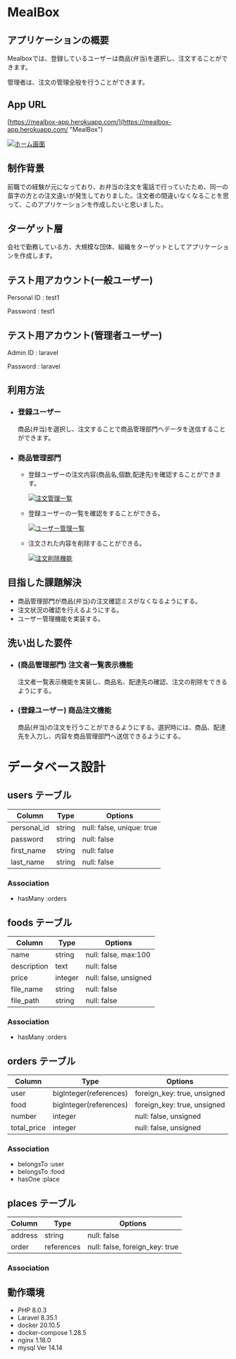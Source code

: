 # MealBox

## アプリケーションの概要

Mealboxでは、登録しているユーザーは商品(弁当)を選択し、注文することができます。

管理者は、注文の管理全般を行うことができます。

## App URL

[https://mealbox-app.herokuapp.com/](https://mealbox-app.herokuapp.com/ "MealBox")

[![ホーム画面](https://i.gyazo.com/f8c29426e2a8b64081786128479ec517.jpg)](https://gyazo.com/f8c29426e2a8b64081786128479ec517 "アプリホーム画面")

## 制作背景
前職での経験が元になっており、お弁当の注文を電話で行っていたため、同一の苗字の方との注文違いが発生しておりました。注文者の間違いなくなることを思って、このアプリケーションを作成したいと思いました。

## ターゲット層
会社で勤務している方、大規模な団体、組織をターゲットとしてアプリケーションを作成します。

## テスト用アカウント(一般ユーザー)
Personal ID : test1 

Password : test1

## テスト用アカウント(管理者ユーザー)
Admin ID : laravel 

Password : laravel

## 利用方法
- ### 登録ユーザー
    
  商品(弁当)を選択し、注文することで商品管理部門へデータを送信することができます。

- ### 商品管理部門

    - 登録ユーザーの注文内容(商品名,個数,配達先)を確認することができます。

      [![注文管理一覧](https://i.gyazo.com/dc9d2a178daabd13d13b28f6ea51545b.jpg)](注文管理一覧)

    - 登録ユーザーの一覧を確認をすることができる。

      [![ユーザー管理一覧](https://i.gyazo.com/bcf368094d00a5f474b6d2d3be86be95.jpg)](ユーザー管理一覧)

    - 注文された内容を削除することができる。

      [![注文削除機能](https://i.gyazo.com/afd30f69347fc4bef8dd539878034a83.gif)](https://gyazo.com/afd30f69347fc4bef8dd539878034a83)

## 目指した課題解決
- 商品管理部門が商品(弁当)の注文確認ミスがなくなるようにする。
- 注文状況の確認を行えるようにする。
- ユーザー管理機能を実装する。

## 洗い出した要件
- ### (商品管理部門) 注文者一覧表示機能
  
  注文者一覧表示機能を実装し、商品名、配達先の確認、注文の削除をできるようにする。

- ### (登録ユーザー) 商品注文機能

  商品(弁当)の注文を行うことができるようにする。選択時には、商品、配達先を入力し、内容を商品管理部門へ送信できるようにする。

# データベース設計

## users テーブル

| Column                | Type    | Options                   |
| --------------------- | ------- | ------------------------- |
| personal_id           | string  | null: false, unique: true |
| password              | string  | null: false               |
| first_name            | string  | null: false               |
| last_name             | string  | null: false               |

### Association

- hasMany :orders

## foods テーブル

| Column             | Type        | Options                        |
| ------------------ | ----------- | ------------------------------ |
| name               | string      | null: false, max:100           |
| description        | text        | null: false                    |
| price              | integer     | null: false, unsigned          |
| file_name          | string      | null: false                    |
| file_path          | string      | null: false                    |

### Association

- hasMany :orders

## orders テーブル

| Column         | Type                   | Options                        |
| -------------- | ---------------------- | ------------------------------ |
| user           | bigInteger(references) | foreign_key: true, unsigned    |
| food           | bigInteger(references) | foreign_key: true, unsigned    |
| number         | integer                | null: false, unsigned          |
| total_price    | integer                | null: false, unsigned          |

### Association

- belongsTo :user
- belongsTo :food
- hasOne :place

## places テーブル

| Column         | Type           | Options                        |
| -------------- | -------------  | ------------------------------ |
| address        | string         | null: false                    |
| order          | references     | null: false, foreign_key: true |

### Association

## 動作環境
- PHP 8.0.3
- Laravel 8.35.1
- docker 20.10.5
- docker-compose 1.28.5
- nginx 1.18.0
- mysql Ver 14.14